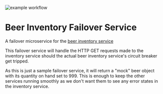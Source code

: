 ![example workflow](https://github.com/strohs/brewery-microservices/actions/workflows/beer-inventory-failover-service.yml/badge.svg)

# Beer Inventory Failover Service
A failover microservice for the [beer inventory service](../beer-inventory-service/README.md)

This failover service will handle the HTTP GET requests made to the inventory service should the actual beer inventory 
service's circuit breaker get tripped.

As this is just a sample failover service, it will return a "mock" beer object with its quantity on hand set 
to 999. This is enough to keep the other services running smoothly as we don't want them to see any error states 
in the inventory service.


